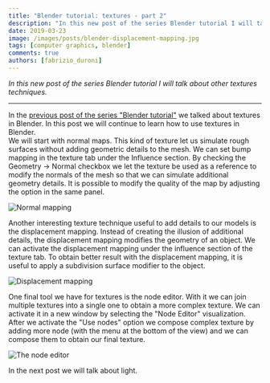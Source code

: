 ```yaml
---
title: "Blender tutorial: textures - part 2"
description: "In this new post of the series Blender tutorial I will talk other about textures techniques."
date: 2019-03-23
image: /images/posts/blender-displacement-mapping.jpg
tags: [computer graphics, blender]
comments: true
authors: [fabrizio_duroni]
---
```


*In this new post of the series Blender tutorial I will talk about other textures techniques.*

---

In the [previous post of the series "Blender tutorial"](/2019/03/22/blender-tutorial-8-textures-part-1/) we talked
about textures in Blender. In this post we will continue to learn how to use textures in Blender.  
We will start with normal maps. This kind of texture let us simulate rough surfaces without adding geometric details to
the mesh. We can set bump mapping in the texture tab under the Influence section. By checking the Geometry -> Normal
checkbox we let the texture be used as a reference to modify the normals of the mesh so that we can simulate additional
geometry details. It is possible to modify the quality of the map by adjusting the option in the same panel.

![Normal mapping](../images/posts/blender-normal-mapping.jpg)

Another interesting texture technique useful to add details to our models is the displacement mapping. Instead of
creating the illusion of additional details, the displacement mapping modifies the geometry of an object. We can
activate the displacement mapping under the influence section of the texture tab. To obtain better result with the
displacement mapping, it is useful to apply a subdivision surface modifier to the object.

![Displacement mapping](../images/posts/blender-displacement-mapping.jpg)

One final tool we have for textures is the node editor. With it we can join multiple textures into a single one to
obtain a more complex texture. We can activate it in a new window by selecting the "Node Editor" visualization. After we
activate the "Use nodes" option we compose complex texture by adding more node (with the menu at the bottom of the view)
and we can compose them to obtain our final texture.

![The node editor](../images/posts/blender-node-editor.jpg)

In the next post we will talk about light.
